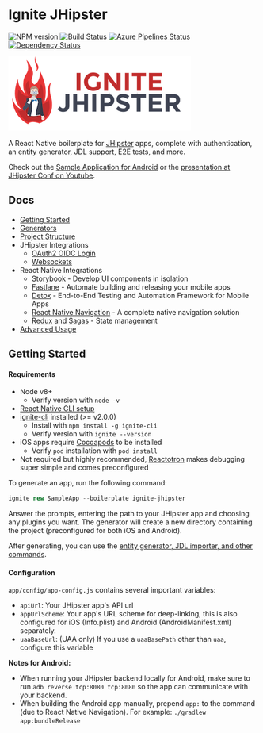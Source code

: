 # Ignite JHipster
[![NPM version][npm-image]][npm-url] [![Build Status][semaphore-image]][semaphore-url] [![Azure Pipelines Status][azure-pipelines-image]][azure-pipelines-url] [![Dependency Status][daviddm-image]][daviddm-url] 

[![Logo](https://raw.githubusercontent.com/ruddell/ruddell.github.io/master/images/ignite-jhipster/logo-150h.png)](https://github.com/ruddell/ignite-jhipster)

A React Native boilerplate for [JHipster](http://www.jhipster.tech) apps, complete with authentication, an entity generator, JDL support, E2E tests, and more.  

Check out the [Sample Application for Android](https://play.google.com/store/apps/details?id=com.jwtapp&hl=en) or the [presentation at JHipster Conf on Youtube](https://youtu.be/QZMAH2q6ViI).

## Docs
 - [Getting Started](README.md#getting-started)
 - [Generators](docs/generators.md)
 - [Project Structure](docs/project-structure.md)
 - JHipster Integrations
   - [OAuth2 OIDC Login](docs/oauth2-oidc.md)
   - [Websockets](docs/websockets.md)
 - React Native Integrations
   - [Storybook](docs/storybook.md) - Develop UI components in isolation
   - [Fastlane](docs/fastlane.md) - Automate building and releasing your mobile apps
   - [Detox](docs/detox.md) - End-to-End Testing and Automation Framework for Mobile Apps
   - [React Native Navigation](https://github.com/wix/react-native-navigation) - A complete native navigation solution
   - [Redux](https://redux.js.org/basics/usagewithreact) and [Sagas](https://redux-saga.js.org/docs/introduction/BeginnerTutorial.html) - State management
 - [Advanced Usage](docs/advanced-usage.md)

## Getting Started
#### Requirements
 - Node v8+
    - Verify version with `node -v`
 - [React Native CLI setup](https://facebook.github.io/react-native/docs/getting-started.html#content)
 - [ignite-cli](https://github.com/infinitered/ignite) installed (>= v2.0.0)
    - Install with `npm install -g ignite-cli`
    - Verify version with `ignite --version`
 - iOS apps require [Cocoapods](https://guides.cocoapods.org/using/getting-started.html) to be installed
    - Verify `pod` installation with `pod install`
 - Not required but highly recommended, [Reactotron](https://github.com/infinitered/reactotron) makes debugging super simple and comes preconfigured

To generate an app, run the following command:
```js
ignite new SampleApp --boilerplate ignite-jhipster
```

Answer the prompts, entering the path to your JHipster app and choosing any plugins you want. The generator will create a new directory containing the project (preconfigured for both iOS and Android).

After generating, you can use the [entity generator, JDL importer, and other commands](docs/generators.md).

#### Configuration

`app/config/app-config.js` contains several important variables:
 - `apiUrl`: Your JHipster app's API url
 - `appUrlScheme`: Your app's URL scheme for deep-linking, this is also configured for iOS (Info.plist) and Android (AndroidManifest.xml) separately.
 - `uaaBaseUrl`: (UAA only) If you use a `uaaBasePath` other than `uaa`, configure this variable

**Notes for Android:** 
 - When running your JHipster backend locally for Android, make sure to run `adb reverse tcp:8080 tcp:8080` so the app can communicate with your backend.
 - When building the Android app manually, prepend `app:` to the command (due to React Native Navigation).  For example: `./gradlew app:bundleRelease`

[npm-image]: https://img.shields.io/npm/v/ignite-jhipster.svg
[npm-url]: https://npmjs.org/package/ignite-jhipster
[semaphore-image]: https://semaphoreci.com/api/v1/ruddell/ignite-jhipster/branches/master/shields_badge.svg
[semaphore-url]: https://semaphoreci.com/ruddell/ignite-jhipster
[daviddm-image]: https://david-dm.org/ruddell/ignite-jhipster.svg?theme=shields.io
[daviddm-url]: https://david-dm.org/ruddell/ignite-jhipster
[azure-pipelines-image]: https://dev.azure.com/Ruddell/Ignite%20JHipster/_apis/build/status/ruddell.ignite-jhipster?branchName=master
[azure-pipelines-url]: https://dev.azure.com/Ruddell/Ignite%20JHipster/_build?definitionId=1
